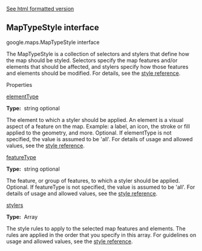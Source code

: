 [See html formatted version](https://huasofoundries.github.io/google-maps-documentation/MapTypeStyle.html)


MapTypeStyle interface
----------------------

google.maps.MapTypeStyle interface

The MapTypeStyle is a collection of selectors and stylers that define how the map should be styled. Selectors specify the map features and/or elements that should be affected, and stylers specify how those features and elements should be modified. For details, see the [style reference](https://developers.google.com/maps/documentation/javascript/style-reference).

Properties

[elementType](#MapTypeStyle.elementType)

**Type:**  string optional

The element to which a styler should be applied. An element is a visual aspect of a feature on the map. Example: a label, an icon, the stroke or fill applied to the geometry, and more. Optional. If elementType is not specified, the value is assumed to be 'all'. For details of usage and allowed values, see the [style reference](https://developers.google.com/maps/documentation/javascript/style-reference#style-elements).

[featureType](#MapTypeStyle.featureType)

**Type:**  string optional

The feature, or group of features, to which a styler should be applied. Optional. If featureType is not specified, the value is assumed to be 'all'. For details of usage and allowed values, see the [style reference](https://developers.google.com/maps/documentation/javascript/style-reference#style-features).

[stylers](#MapTypeStyle.stylers)

**Type:**  Array<Object>

The style rules to apply to the selected map features and elements. The rules are applied in the order that you specify in this array. For guidelines on usage and allowed values, see the [style reference](https://developers.google.com/maps/documentation/javascript/style-reference#stylers).
